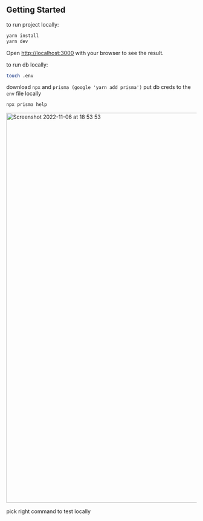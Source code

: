 ## Getting Started

to run project locally:

```bash
yarn install
yarn dev
```

Open [http://localhost:3000](http://localhost:3000) with your browser to see the result.

to run db locally:

```bash
touch .env
```

download `npx` and `prisma (google 'yarn add prisma')`
put db creds to the `env` file locally

```bash
npx prisma help
```

<img width="1031" alt="Screenshot 2022-11-06 at 18 53 53" src="https://user-images.githubusercontent.com/47758224/200186864-43c2e726-84b1-4107-8226-17bf075c5f02.png">

pick right command to test locally
